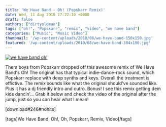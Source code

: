 ```yaml
---
title: 'We Have Band - Oh! (Popskarr Remix)'
date: Wed, 11 Aug 2010 17:22:10 +0000
draft: false
authors: ["dirtyoldman"]
tags: ["oh!", "Popskarr", "remix", "video", "we have band"]
categories: ["Music", "Music Video"]
thumbnail: '/wp-content/uploads/2010/08/we-have-band-150x150.jpg'
featured: '/wp-content/uploads/2010/08/we-have-band-304x190.jpg'
---
```


[![](/wp-content/uploads/2010/08/we-have-band.jpg "we have band oh!")](/2010/08/11/we-have-band-oh-popskarr-remix/we-have-band/)

Them boys from Popskarr dropped off this awesome remix of We Have Band's Oh! The original has that typical indie-dance-rock sound, which Popskarr replace with deep synths and keys. Overall the treatment is effictive. The remix sounds like what the original should've sounded like. Plus it has a dj friendly intro and outro. Bonus! I see this remix getting dem kids dancin'... Grab it below and check the video of the original after the jump, just so you can hear what I mean!

\[download#246#nohits\]

\[tags\]We Have Band, Oh!, Oh, Popskarr, Remix, Video\[/tags\]